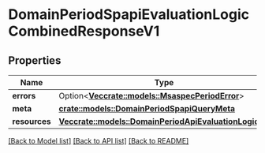 # DomainPeriodSpapiEvaluationLogicCombinedResponseV1

## Properties

Name | Type | Description | Notes
------------ | ------------- | ------------- | -------------
**errors** | Option<[**Vec<crate::models::MsaspecPeriodError>**](msaspec.Error.md)> |  | [optional]
**meta** | [**crate::models::DomainPeriodSpapiQueryMeta**](domain.SPAPIQueryMeta.md) |  |
**resources** | [**Vec<crate::models::DomainPeriodApiEvaluationLogicV1>**](domain.APIEvaluationLogicV1.md) |  |

[[Back to Model list]](./README.md#documentation-for-models) [[Back to API list]](./README.md#documentation-for-api-endpoints) [[Back to README]](../README.md)
